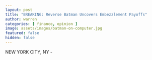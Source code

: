 ```yaml
---
layout: post
title: "BREAKING: Reverse Batman Uncovers Embezzlement Payoffs"
author: warren
categories: [ finance, opinion ]
image: assets/images/batman-on-computer.jpg
featured: false
hidden: false
---
```


NEW YORK CITY, NY - 